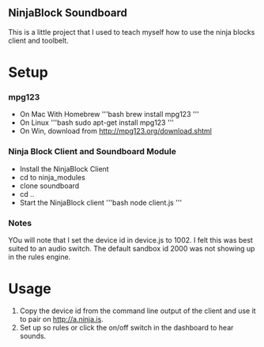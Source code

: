 NinjaBlock Soundboard
---------------------

This is a little project that I used to teach myself how to use the
ninja blocks client and toolbelt.

Setup
=====================

### mpg123 ###

* On Mac With Homebrew
  '''bash
  brew install mpg123
  '''
* On Linux
  '''bash
  sudo apt-get install mpg123
  '''
* On Win, download from http://mpg123.org/download.shtml

### Ninja Block Client and Soundboard Module ###

* Install the NinjaBlock Client
* cd to ninja_modules
* clone soundboard
* cd ..
* Start the NinjaBlock client
  '''bash
  node client.js
  '''

### Notes ###

YOu will note that I set the device id in device.js to 1002. I felt this
was best suited to an audio switch. The default sandbox id 2000 was not
showing up in the rules engine.

Usage
=======================

1. Copy the device id from the command line output of the client and use it
   to pair on http://a.ninja.is.
2. Set up so rules or click the on/off switch in the dashboard to hear
   sounds.
